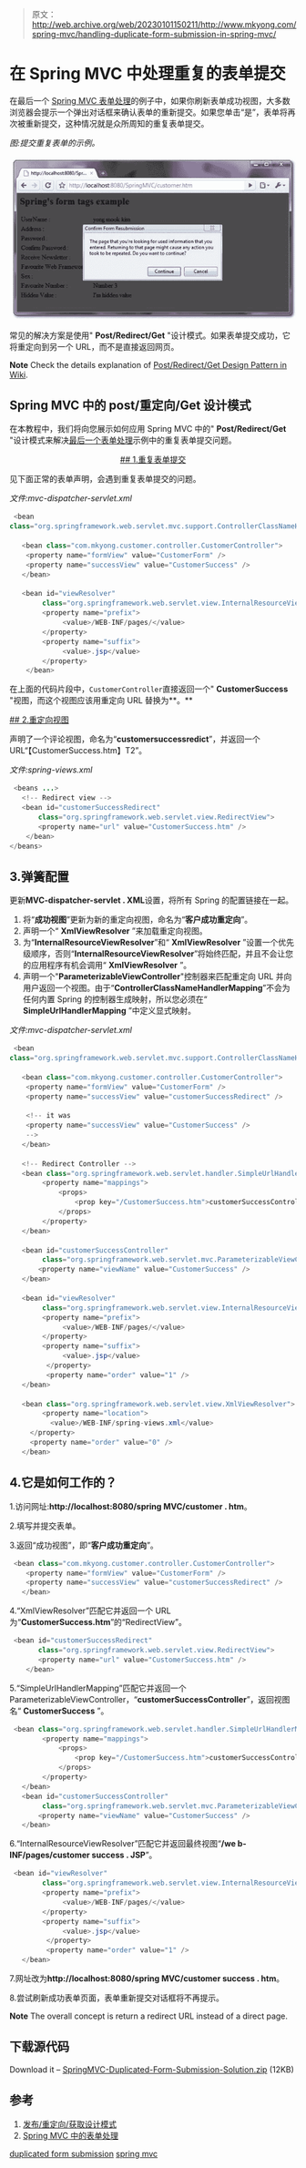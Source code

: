 > 原文：<http://web.archive.org/web/20230101150211/http://www.mkyong.com/spring-mvc/handling-duplicate-form-submission-in-spring-mvc/>

# 在 Spring MVC 中处理重复的表单提交

在最后一个 [Spring MVC 表单处理](http://web.archive.org/web/20190224163020/http://www.mkyong.com/spring-mvc/spring-mvc-form-handling-example/)的例子中，如果你刷新表单成功视图，大多数浏览器会提示一个弹出对话框来确认表单的重新提交。如果您单击“是”，表单将再次被重新提交，这种情况就是众所周知的重复表单提交。

*图:提交重复表单的示例。*

![SpringMVC-Duplicate-Form-Submit](img/7ab6b72a6898b90707cc4be9713a7c60.png "SpringMVC-Duplicate-Form-Submit")

常见的解决方案是使用" **Post/Redirect/Get** "设计模式。如果表单提交成功，它将重定向到另一个 URL，而不是直接返回网页。

**Note**
Check the details explanation of [Post/Redirect/Get Design Pattern in Wiki](http://web.archive.org/web/20190224163020/http://en.wikipedia.org/wiki/Post/Redirect/Get).

## Spring MVC 中的 post/重定向/Get 设计模式

在本教程中，我们将向您展示如何应用 Spring MVC 中的" **Post/Redirect/Get** "设计模式来解决[最后一个表单处理](http://web.archive.org/web/20190224163020/http://www.mkyong.com/spring-mvc/spring-mvc-form-handling-example/)示例中的重复表单提交问题。

 <ins class="adsbygoogle" style="display:block; text-align:center;" data-ad-format="fluid" data-ad-layout="in-article" data-ad-client="ca-pub-2836379775501347" data-ad-slot="6894224149">## 1.重复表单提交

见下面正常的表单声明，会遇到重复表单提交的问题。

*文件:mvc-dispatcher-servlet.xml*

```java
 <bean 
class="org.springframework.web.servlet.mvc.support.ControllerClassNameHandlerMapping" />

   <bean class="com.mkyong.customer.controller.CustomerController">
	<property name="formView" value="CustomerForm" />
	<property name="successView" value="CustomerSuccess" />
   </bean>

   <bean id="viewResolver"
        class="org.springframework.web.servlet.view.InternalResourceViewResolver" >
        <property name="prefix">
             <value>/WEB-INF/pages/</value>
        </property>
        <property name="suffix">
             <value>.jsp</value>
        </property>
    </bean> 
```

在上面的代码片段中，`CustomerController`直接返回一个" **CustomerSuccess** "视图，而这个视图应该用重定向 URL 替换为**。**

 <ins class="adsbygoogle" style="display:block" data-ad-client="ca-pub-2836379775501347" data-ad-slot="8821506761" data-ad-format="auto" data-ad-region="mkyongregion">## 2.重定向视图

声明了一个评论视图，命名为“**customersuccessredict**”，并返回一个 URL“【CustomerSuccess.htm】T2”。

*文件:spring-views.xml*

```java
 <beans ...>
   <!-- Redirect view --> 
   <bean id="customerSuccessRedirect" 
       class="org.springframework.web.servlet.view.RedirectView">
       <property name="url" value="CustomerSuccess.htm" />
    </bean>	 
</beans> 
```

## 3.弹簧配置

更新**MVC-dispatcher-servlet . XML**设置，将所有 Spring 的配置链接在一起。

1.  将“**成功视图**”更新为新的重定向视图，命名为“**客户成功重定向**”。
2.  声明一个“ **XmlViewResolver** ”来加载重定向视图。
3.  为“**InternalResourceViewResolver**”和“ **XmlViewResolver** ”设置一个优先级顺序，否则“**InternalResourceViewResolver**”将始终匹配，并且不会让您的应用程序有机会调用“ **XmlViewResolver** ”。
4.  声明一个"**ParameterizableViewController**"控制器来匹配重定向 URL 并向用户返回一个视图。由于“**ControllerClassNameHandlerMapping**”不会为任何内置 Spring 的控制器生成映射，所以您必须在“ **SimpleUrlHandlerMapping** ”中定义显式映射。

*文件:mvc-dispatcher-servlet.xml*

```java
 <bean 
class="org.springframework.web.servlet.mvc.support.ControllerClassNameHandlerMapping" />

   <bean class="com.mkyong.customer.controller.CustomerController">
	<property name="formView" value="CustomerForm" />
	<property name="successView" value="customerSuccessRedirect" />

	<!-- it was
	<property name="successView" value="CustomerSuccess" />
	-->
   </bean>

   <!-- Redirect Controller -->
   <bean class="org.springframework.web.servlet.handler.SimpleUrlHandlerMapping">
        <property name="mappings">
            <props>
                <prop key="/CustomerSuccess.htm">customerSuccessController</prop>
            </props>
        </property>
   </bean>

   <bean id="customerSuccessController" 
        class="org.springframework.web.servlet.mvc.ParameterizableViewController">
       <property name="viewName" value="CustomerSuccess" />
   </bean>

   <bean id="viewResolver"
        class="org.springframework.web.servlet.view.InternalResourceViewResolver" >
        <property name="prefix">
             <value>/WEB-INF/pages/</value>
        </property>
        <property name="suffix">
             <value>.jsp</value>
         </property>
         <property name="order" value="1" />
   </bean>

   <bean class="org.springframework.web.servlet.view.XmlViewResolver">
        <property name="location">
	      <value>/WEB-INF/spring-views.xml</value>
	 </property>
	 <property name="order" value="0" />
   </bean> 
```

## 4.它是如何工作的？

1.访问网址:**http://localhost:8080/spring MVC/customer . htm**。

2.填写并提交表单。

3.返回“成功视图”，即“**客户成功重定向**”。

```java
 <bean class="com.mkyong.customer.controller.CustomerController">
	<property name="formView" value="CustomerForm" />
	<property name="successView" value="customerSuccessRedirect" />
   </bean> 
```

4.“XmlViewResolver”匹配它并返回一个 URL 为“**CustomerSuccess.htm**”的“RedirectView”。

```java
 <bean id="customerSuccessRedirect" 
       class="org.springframework.web.servlet.view.RedirectView">
       <property name="url" value="CustomerSuccess.htm" />
    </bean> 
```

5.“SimpleUrlHandlerMapping”匹配它并返回一个 ParameterizableViewController，“**customerSuccessController**”，返回视图名“ **CustomerSuccess** ”。

```java
 <bean class="org.springframework.web.servlet.handler.SimpleUrlHandlerMapping">
        <property name="mappings">
            <props>
                <prop key="/CustomerSuccess.htm">customerSuccessController</prop>
            </props>
        </property>
   </bean>
   <bean id="customerSuccessController" 
        class="org.springframework.web.servlet.mvc.ParameterizableViewController">
       <property name="viewName" value="CustomerSuccess" />
   </bean> 
```

6.“InternalResourceViewResolver”匹配它并返回最终视图“**/we b-INF/pages/customer success . JSP**”。

```java
 <bean id="viewResolver"
        class="org.springframework.web.servlet.view.InternalResourceViewResolver" >
        <property name="prefix">
             <value>/WEB-INF/pages/</value>
        </property>
        <property name="suffix">
             <value>.jsp</value>
         </property>
         <property name="order" value="1" />
   </bean> 
```

7.网址改为**http://localhost:8080/spring MVC/customer success . htm**。

8.尝试刷新成功表单页面，表单重新提交对话框将不再提示。

**Note**
The overall concept is return a redirect URL instead of a direct page.

## 下载源代码

Download it – [SpringMVC-Duplicated-Form-Submission-Solution.zip](http://web.archive.org/web/20190224163020/http://www.mkyong.com/wp-content/uploads/2010/08/SpringMVC-Duplicated-Form-Submission.zip) (12KB)

## 参考

1.  [发布/重定向/获取设计模式](http://web.archive.org/web/20190224163020/http://en.wikipedia.org/wiki/Post/Redirect/Get)
2.  [Spring MVC 中的表单处理](http://web.archive.org/web/20190224163020/http://www.mkyong.com/spring-mvc/spring-mvc-form-handling-example/)

[duplicated form submission](http://web.archive.org/web/20190224163020/http://www.mkyong.com/tag/duplicated-form-submission/) [spring mvc](http://web.archive.org/web/20190224163020/http://www.mkyong.com/tag/spring-mvc/)







